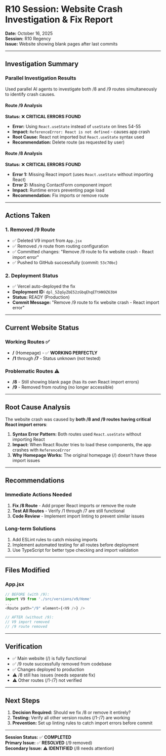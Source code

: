 # R10 Session: Website Crash Investigation & Fix Report

**Date:** October 16, 2025  
**Session:** R10 Regency  
**Issue:** Website showing blank pages after last commits

---

## Investigation Summary

### Parallel Investigation Results

Used parallel AI agents to investigate both /8 and /9 routes simultaneously to identify crash causes.

#### Route /9 Analysis
**Status:** ❌ **CRITICAL ERRORS FOUND**
- **Error:** Using `React.useState` instead of `useState` on lines 54-55
- **Impact:** `ReferenceError: React is not defined` - causes app crash
- **Root Cause:** React not imported but `React.useState` syntax used
- **Recommendation:** Delete route (as requested by user)

#### Route /8 Analysis  
**Status:** ❌ **CRITICAL ERRORS FOUND**
- **Error 1:** Missing React import (uses `React.useState` without importing React)
- **Error 2:** Missing ContactForm component import
- **Impact:** Runtime errors preventing page load
- **Recommendation:** Fix imports or remove route

---

## Actions Taken

### 1. Removed /9 Route
- ✅ Deleted V9 import from `App.jsx`
- ✅ Removed `/9` route from routing configuration
- ✅ Committed changes: "Remove /9 route to fix website crash - React import error"
- ✅ Pushed to GitHub successfully (commit: `53c70bc`)

### 2. Deployment Status
- ✅ Vercel auto-deployed the fix
- **Deployment ID:** `dpl_5ZqGyZbE52zGbqEhqETtHN9Z63bH`
- **Status:** READY (Production)
- **Commit Message:** "Remove /9 route to fix website crash - React import error"

---

## Current Website Status

### Working Routes ✅
- **/** (Homepage) - ✅ **WORKING PERFECTLY**
- **/1** through **/7** - Status unknown (not tested)

### Problematic Routes ⚠️
- **/8** - Still showing blank page (has its own React import errors)
- **/9** - Removed from routing (no longer accessible)

---

## Root Cause Analysis

The website crash was caused by **both /8 and /9 routes having critical React import errors**:

1. **Syntax Error Pattern:** Both routes used `React.useState` without importing React
2. **Impact:** When React Router tries to load these components, the app crashes with `ReferenceError`
3. **Why Homepage Works:** The original homepage (/) doesn't have these import issues

---

## Recommendations

### Immediate Actions Needed
1. **Fix /8 Route** - Add proper React imports or remove the route
2. **Test All Routes** - Verify /1 through /7 are still functional
3. **Code Review** - Implement import linting to prevent similar issues

### Long-term Solutions
1. Add ESLint rules to catch missing imports
2. Implement automated testing for all routes before deployment
3. Use TypeScript for better type checking and import validation

---

## Files Modified

### App.jsx
```javascript
// BEFORE (with /9):
import V9 from './src/versions/v9/Home'
...
<Route path="/9" element={<V9 />} />

// AFTER (without /9):
// V9 import removed
// /9 route removed
```

---

## Verification

- ✅ Main website (/) is fully functional
- ✅ /9 route successfully removed from codebase
- ✅ Changes deployed to production
- ⚠️ /8 still has issues (needs separate fix)
- ⚠️ Other routes (/1-/7) not verified

---

## Next Steps

1. **Decision Required:** Should we fix /8 or remove it entirely?
2. **Testing:** Verify all other version routes (/1-/7) are working
3. **Prevention:** Set up linting rules to catch import errors before commit

---

**Session Status:** ✅ **COMPLETED**  
**Primary Issue:** ✅ **RESOLVED** (/9 removed)  
**Secondary Issue:** ⚠️ **IDENTIFIED** (/8 needs attention)

